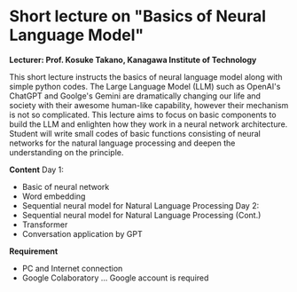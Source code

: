 # Short lecture on "Basics of Neural Language Model"
**Lecturer: Prof. Kosuke Takano, Kanagawa Institute of Technology**

This short lecture instructs the basics of neural language model along with simple python codes. The Large Language Model (LLM) such as OpenAI's ChatGPT and Goolge's Gemini are dramatically changing our life and society with their awesome human-like capability, however their mechanism is not so complicated. This lecture aims to focus on basic components to build the LLM and enlighten how they work in a neural network architecture. Student will write small codes of basic functions consisting of neural networks for the natural language processing and deepen the understanding on the principle.

**Content**
Day 1:
* Basic of neural network
* Word embedding
* Sequential neural model for Natural Language Processing
Day 2:
* Sequential neural model for Natural Language Processing (Cont.)
* Transformer
* Conversation application by GPT

**Requirement**
* PC and Internet connection
* Google Colaboratory ... Google account is required
